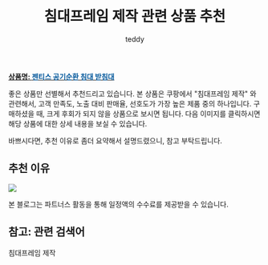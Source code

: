 ﻿---
layout: post
title:  "침대프레임 제작 관련 상품 추천"
author: teddy
categories: [ 가구/인테리어 ]
tags: [침대프레임 제작]
image: https://ads-partners.coupang.com/image1/qig5eO-0-7xmpl1pqmt4Rsjnp6sJm7FMh6uSJWAh03aHuOgdeoT3ETSxmzxP0Fo85F0T7KyZiP9ROr582XEEEofoOL9wUwrf7pQZ_JukaDXLokO3yPU12zhAiXjuxpdpRp6X8MJi5QrEZsK5V3A-cNZTsEBW3fPdxMMDCyrwx9VivDf0SSf141ffHDw8cFr7hoa0o_v2WcMcc-CgYgX4QPllTU98_xTR_q6RlmmyF_vlIlFDTJIp6_bToJry6mIlwe4Lo1afSfxkurianrDLLsc6jaQ1-CdIrolY_jnf8xo= 
description: "쿠팡에서 침대프레임 제작 관련 상품으로 가장 고객 선호도가 높은 제품 중 하나입니다."
---

<a href="https://link.coupang.com/re/AFFSDP?lptag=AF5673682&pageKey=2434283&itemId=11206962&vendorItemId=3016891665&traceid=V0-153-d4dd19f9a6b0873d&requestid=20231102082337305107376709&token=31850C%7CMIXED"><b>상품명: <font color='#01579B'>젠티스 공기순환 침대 받침대</font></b></a>

좋은 상품만 선별해서 추천드리고 있습니다.
본 상품은 쿠팡에서 "침대프레임 제작" 와 관련해서, 고객 만족도, 노출 대비 판매율, 선호도가 가장 높은 제품 중의 하나입니다.
구매하셨을 때, 크게 후회가 되지 않을 상품으로 보시면 됩니다. 
다음 이미지를 클릭하시면 해당 상품에 대한 상세 내용을 보실 수 있습니다.

바쁘시다면, 추천 이유로 좀더 요약해서 설명드렸으니, 참고 부탁드립니다.

## 추천 이유 

<a href="https://link.coupang.com/re/AFFSDP?lptag=AF5673682&pageKey=2434283&itemId=11206962&vendorItemId=3016891665&traceid=V0-153-d4dd19f9a6b0873d&requestid=20231102082337305107376709&token=31850C%7CMIXED"><img src="http://image1.coupangcdn.com/image/vendor_inventory/ac0c/70a7065fe30a0d55ea2ac1c03a9540588a797220e481006e7697b85a9217.jpg"></a> 

본 블로그는 파트너스 활동을 통해 일정액의 수수료를 제공받을 수 있습니다.

## 참고: 관련 검색어    
침대프레임 제작